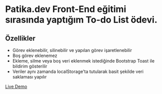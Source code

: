 # Patika.dev Front-End eğitimi sırasında yaptığım To-do List ödevi. 

## Özellikler

- Görev eklenebilir, silinebilir ve yapılan görev işaretlenebilir
- Boş görev eklenemez
- Ekleme, silme veya boş veri eklenmek istediğinde Bootstrap Toast ile bildirim gösterilir
- Veriler aynı zamanda localStorage'ta tutularak basit şekilde veri saklaması yapılır

[Live Demo](https://todolist-with-vanillajs-kodluyoruz.vercel.app/)
